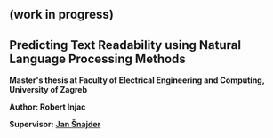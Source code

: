 __(work in progress)__
---
## Predicting Text Readability using Natural Language Processing Methods
__Master's thesis at Faculty of Electrical Engineering and Computing, University of Zagreb__

__Author: Robert Injac__

__Supervisor: [Jan Šnajder](http://www.zemris.fer.hr/~jan/)__

